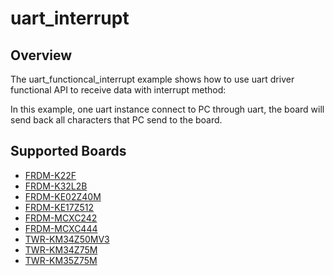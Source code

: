 # uart_interrupt

## Overview
The uart_functioncal_interrupt example shows how to use uart driver functional
API to receive data with interrupt method:

In this example, one uart instance connect to PC through uart, the board will
send back all characters that PC send to the board.

## Supported Boards
- [FRDM-K22F](../../../_boards/frdmk22f/driver_examples/uart/interrupt/example_board_readme.md)
- [FRDM-K32L2B](../../../_boards/frdmk32l2b/driver_examples/uart/interrupt/example_board_readme.md)
- [FRDM-KE02Z40M](../../../_boards/frdmke02z40m/driver_examples/uart/interrupt/example_board_readme.md)
- [FRDM-KE17Z512](../../../_boards/frdmke17z512/driver_examples/uart/interrupt/example_board_readme.md)
- [FRDM-MCXC242](../../../_boards/frdmmcxc242/driver_examples/uart/interrupt/example_board_readme.md)
- [FRDM-MCXC444](../../../_boards/frdmmcxc444/driver_examples/uart/interrupt/example_board_readme.md)
- [TWR-KM34Z50MV3](../../../_boards/twrkm34z50mv3/driver_examples/uart/interrupt/example_board_readme.md)
- [TWR-KM34Z75M](../../../_boards/twrkm34z75m/driver_examples/uart/interrupt/example_board_readme.md)
- [TWR-KM35Z75M](../../../_boards/twrkm35z75m/driver_examples/uart/interrupt/example_board_readme.md)

